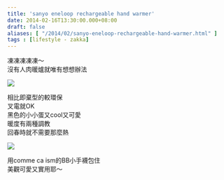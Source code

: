 ```yaml
---
title: 'sanyo eneloop rechargeable hand warmer'
date: 2014-02-16T13:30:00.000+08:00
draft: false
aliases: [ "/2014/02/sanyo-eneloop-rechargeable-hand-warmer.html" ]
tags : [lifestyle - zakka]
---
```


凍凍凍凍凍～  
沒有人肉暖爐就唯有想想辦法  

[![](https://4.bp.blogspot.com/-PUCJfx3f9tc/XC4Me0Nk-XI/AAAAAAAAD4U/309zKj-olxA1tZdh4CbNO3pJvKDEZswywCLcBGAs/s640/79.jpg)](https://4.bp.blogspot.com/-PUCJfx3f9tc/XC4Me0Nk-XI/AAAAAAAAD4U/309zKj-olxA1tZdh4CbNO3pJvKDEZswywCLcBGAs/s1600/79.jpg)

相比即棄型的較環保  
叉電就OK  
黑色的小小蛋又cool又可愛  
暖度有兩種調教  
回春時就不需要那麼熱  

[![](https://3.bp.blogspot.com/-711d7KlUVsY/XC4Mk2lqs6I/AAAAAAAAD4c/X2hybAmEojwev-tyEB8fcBa7NIN9ZDLpwCLcBGAs/s640/80.jpg)](https://3.bp.blogspot.com/-711d7KlUVsY/XC4Mk2lqs6I/AAAAAAAAD4c/X2hybAmEojwev-tyEB8fcBa7NIN9ZDLpwCLcBGAs/s1600/80.jpg)

用comme ca ism的BB小手襪包住  
美觀可愛又實用耶～